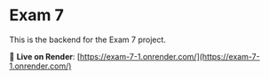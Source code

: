 # Exam 7

This is the backend for the Exam 7 project.

🚀 **Live on Render**: [https://exam-7-1.onrender.com/](https://exam-7-1.onrender.com/)
